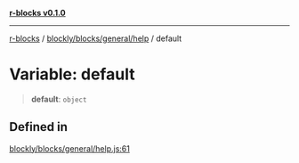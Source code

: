 [**r-blocks v0.1.0**](../../../../../README.md)

***

[r-blocks](../../../../../modules.md) / [blockly/blocks/general/help](../README.md) / default

# Variable: default

> **default**: `object`

## Defined in

[blockly/blocks/general/help.js:61](https://github.com/DhyeyMavani2003/r-blocks/blob/3c6fd2c845ebaab7af1ba61c432e0fe34ef7f334/src/pages/modules/blockly/blocks/general/help.js#L61)
